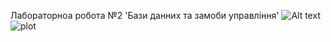 Лабораторноа робота №2 'Бази данних та замоби управління'
![Alt text](bd_2022/bd_lab_2022/lab_2/table.jpg?raw=true "Title")
![plot](./bd_lab_2022/lab_2/table.jpg)
